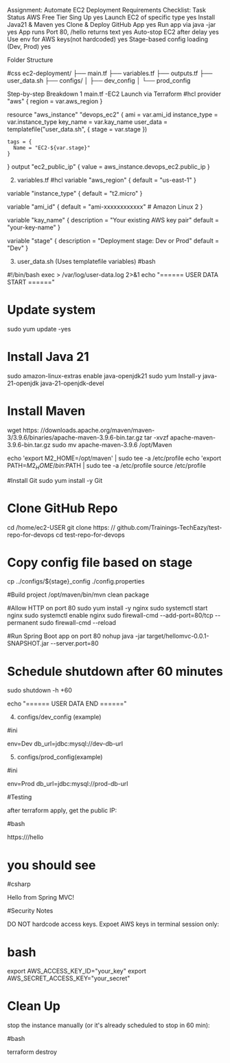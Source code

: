Assignment: Automate EC2 Deployment
Requirements Checklist:
Task                                            Status
AWS Free Tier Sing Up                            yes
Launch EC2 of specific type                      yes
Install Java21 & Maven                           yes
Clone & Deploy GitHub App                        yes
Run app via java -jar                            yes
App runs Port 80, /hello returns text            yes
Auto-stop EC2 after delay                        yes
Use env for AWS keys(not hardcoded)              yes
Stage-based config loading (Dev, Prod)           yes



Folder Structure

#css
ec2-deployment/
├── main.tf
├── variables.tf
├── outputs.tf
├── user_data.sh
├── configs/
│   ├── dev_config
│   └── prod_config


Step-by-step Breakdown
1 main.tf -EC2 Launch via Terraform
#hcl 
provider "aws" {
   region = var.aws_region
}

resource "aws_instance" "devops_ec2" {
	ami					= var.ami_id
	instance_type		= var.instance_type
	key_name			= var.kay_name
	user_data			= templatefile("user_data.sh", {
		stage = var.stage
})

	tags = {
	  Name = "EC2-${var.stage}"
	}
}
 output "ec2_public_ip" {
	value = aws_instance.devops_ec2.public_ip
}



2. variables.tf
#hcl
 variable "aws_region" {
	default = "us-east-1"
}

 variable "instance_type" {
	default = "t2.micro"
}

 variable "ami_id" {
	default = "ami-xxxxxxxxxxxx"  # Amazon Linux 2
}
 
 variable "kay_name" {
	description = "Your existing AWS key pair"
	default		= "your-key-name"
}

 variable "stage" {
	description = "Deployment stage: Dev or Prod"
	default		= "Dev"
}


3. user_data.sh (Uses templatefile variables)
#bash

 #!/bin/bash
 exec > /var/log/user-data.log 2>&1
 echo "====== USER DATA START ======"
 
 
 # Update system
 sudo yum update -yes
 
 # Install Java 21
 sudo amazon-linux-extras enable java-openjdk21
 sudo yum Install-y java-21-openjdk java-21-openjdk-devel
 
 # Install Maven
 wget https: //downloads.apache.org/maven/maven-3/3.9.6/binaries/apache-maven-3.9.6-bin.tar.gz
 tar -xvzf apache-maven-3.9.6-bin.tar.gz
 sudo mv apache-maven-3.9.6 /opt/Maven
 
 echo 'export M2_HOME=/opt/maven' | sudo tee -a /etc/profile
 echo 'export PATH=$M2_HOME/bin:$PATH | sudo tee -a /etc/profile
 source /etc/profile
 
 
 #Install Git
 sudo yum install -y Git
 
 # Clone GitHub Repo
 cd /home/ec2-USER
 git clone https: // github.com/Trainings-TechEazy/test-repo-for-devops
 cd test-repo-for-devops
 
 
 # Copy config file based on stage
 cp ../configs/${stage}_config ./config.properties
 
 
 #Build project 
 /opt/maven/bin/mvn clean package
 
 #Allow HTTP on port 80
 sudo yum install -y nginx
 sudo systemctl start nginx
 sudo systemctl enable nginx
 sudo firewall-cmd --add-port=80/tcp --permanent
 sudo firewall-cmd --reload
 
 #Run Spring Boot app on port 80
 nohup java -jar target/hellomvc-0.0.1-SNAPSHOT.jar --server.port=80
 
 # Schedule shutdown after 60 minutes
 sudo shutdown -h +60
 
 
 echo "====== USER DATA END ======"
 
 
 4. configs/dev_config (example)
 
 #ini
 
 env=Dev
 db_url=jdbc:mysql://dev-db-url
 
 5. configs/prod_config(example)
 
 #ini
 
 env=Prod
 db_url=jdbc:mysql://prod-db-url
 
 #Testing
 
 after terraform apply, get the public IP:
 
 #bash
 
 https://<EC2-PUBLIC-IP>/hello
 
 # you should see
 
 #csharp
 
 Hello from Spring MVC!
 
 
 #Security Notes
 
 DO NOT hardcode access keys.
 Expoet AWS keys in terminal session only:
 
 # bash
 
 export AWS_ACCESS_KEY_ID="your_key"
 export AWS_SECRET_ACCESS_KEY="your_secret"
 
 # Clean Up
 stop the instance manually (or it's already scheduled to stop in 60 min):
 
 #bash
 
terraform destroy
